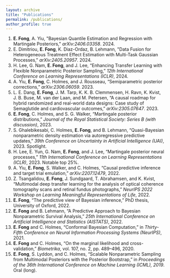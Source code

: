 ```yaml
---
layout: archive
title: "Publications"
permalink: /publications/
author_profile: true
---
```

1. **E. Fong**, A. Yiu, "Bayesian Quantile Estimation and Regression with Martingale Posteriors," *arXiv:2406.03358*. 2024.
1. E. Dimitriou, **E. Fong**, K. Diaz-Ordaz, B. Lehmann, "Data Fusion for Heterogeneous Treatment Effect Estimation with Multi-Task Gaussian Processes," *arXiv:2405.20957*. 2024.
1. H. Lee, G. Nam, **E. Fong**, and J. Lee, “Enhancing Transfer Learning with Flexible Nonparametric Posterior Sampling,” *12th International Conference on Learning Representations (ICLR)*, 2024.
1. A. Yiu, **E. Fong**, C. Holmes, and J. Rousseau, “Semiparametric posterior corrections,” *arXiv:2306.06059*. 2023.
1. L. E. Dang, **E. Fong**, J. M. Tarp, K. K. B. Clemmensen, H. Ravn, K. Kvist, J. B. Buse, M. van der Laan, and M. Petersen, “A causal roadmap for hybrid randomized and real-world data designs: Case study of Semaglutide and cardiovascular outcomes,” *arXiv:2305.07647*. 2023.
1. **E. Fong**, C. Holmes, and S. G. Walker, “Martingale posterior distributions,” *Journal of the Royal Statistical Society: Series B (with discussion)*, 2023.
1. S. Ghalebikesabi, C. Holmes, **E. Fong**, and B. Lehmann, “Quasi-Bayesian nonparametric density estimation via autoregressive predictive updates,” *39th Conference on Uncertainty in Artificial Intelligence (UAI)*, 2023. Spotlight.
1. H. Lee, E. Yun, G. Nam, **E. Fong**, and J. Lee, “Martingale posterior neural processes,” *11th International Conference on Learning Representations (ICLR)*, 2023. Notable top 25%.
1. A. Yiu, **E. Fong**, S. Walker, and C. Holmes, “Causal predictive inference and target trial emulation,” *arXiv:2207.12479*, 2022.
1. Z. Tsangalidou, **E. Fong**, J. Sundgaard, T. Abrahamsen, and K. Kvist, “Multimodal deep transfer learning for the analysis of optical coherence tomography scans and retinal fundus photographs,” *NeurIPS 2022 Workshop on Learning Meaningful Representations of Life*, 2022.
1. **E. Fong**, “The predictive view of Bayesian inference,” PhD thesis, University of Oxford, 2022.
1. **E. Fong** and B. Lehmann, “A Predictive Approach to Bayesian Nonparametric Survival Analysis,” *25th International Conference on Artificial Intelligence and Statistics (AISTATS)*, 2022.
1. **E. Fong** and C. Holmes, “Conformal Bayesian Computation,” in *Thirty-Fifth Conference on Neural Information Processing Systems (NeurIPS)*, 2021.
1. **E. Fong** and C. Holmes, “On the
marginal likelihood and cross-validation,” *Biometrika*, vol. 107, no. 2, pp. 489–496, 2020.
1. **E. Fong**, S. Lyddon, and C. Holmes, “Scalable Nonparametric Sampling from Multimodal
Posteriors with the Posterior Bootstrap,” in *Proceedings of the
36th International Conference on Machine
Learning (ICML), 2019*. Oral (long).





